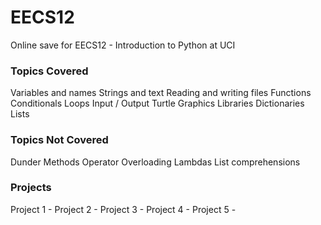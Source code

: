 # EECS12
Online save for EECS12 - Introduction to Python at UCI

### Topics Covered
Variables and names
Strings and text
Reading and writing files
Functions
Conditionals
Loops
Input / Output
Turtle Graphics
Libraries
Dictionaries
Lists

### Topics Not Covered
Dunder Methods
Operator Overloading
Lambdas
List comprehensions

### Projects
Project 1 - 
Project 2 - 
Project 3 - 
Project 4 - 
Project 5 - 
